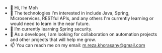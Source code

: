 - 👋 Hi, I’m Moh
- 👀 The technologies I'm interested in include Java, Spring, Microservices, RESTful APIs, and any others I'm currently learning or would need to learn in the near future.
- 🌱 I’m currently learning Spring security.
- 💞️ As a developer, I am looking for collaboration on automation projects and other projects that will help me grow.
- 📫 You can reach me on my email: m.reza.khorasany@gmail.com
